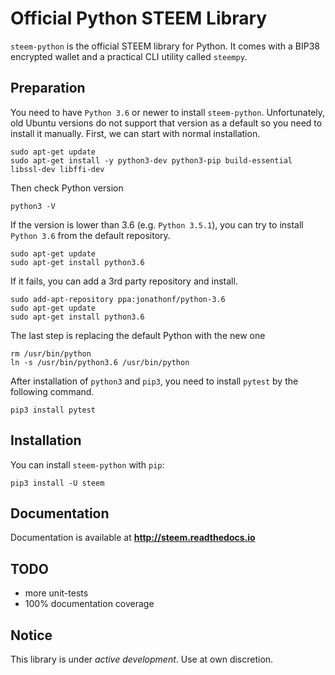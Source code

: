 # Official Python STEEM Library
`steem-python` is the official STEEM library for Python. It comes with a BIP38 encrypted wallet and a practical CLI utility called `steempy`.

## Preparation
You need to have `Python 3.6` or newer to install `steem-python`. Unfortunately, old Ubuntu versions do not support that version as a default so you need to install it manually. First, we can start with normal installation.

``` 
sudo apt-get update
sudo apt-get install -y python3-dev python3-pip build-essential libssl-dev libffi-dev
```

Then check Python version
```
python3 -V
```

If the version is lower than 3.6 (e.g. `Python 3.5.1`), you can try to install `Python 3.6` from the default repository.
```
sudo apt-get update
sudo apt-get install python3.6
```

If it fails, you can add a 3rd party repository and install.
```
sudo add-apt-repository ppa:jonathonf/python-3.6
sudo apt-get update
sudo apt-get install python3.6
```

The last step is replacing the default Python with the new one
```
rm /usr/bin/python
ln -s /usr/bin/python3.6 /usr/bin/python
```

After installation of `python3` and `pip3`, you need to install `pytest` by the following command.
```
pip3 install pytest
```


## Installation
You can install `steem-python` with `pip`:

```
pip3 install -U steem
```

## Documentation
Documentation is available at **http://steem.readthedocs.io**

## TODO
* more unit-tests
* 100% documentation coverage

## Notice
This library is under *active development*. Use at own discretion.

